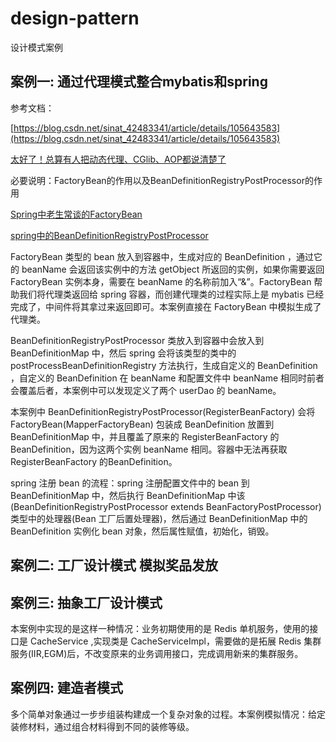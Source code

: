 # design-pattern

设计模式案例

## 案例一: 通过代理模式整合mybatis和spring

参考文档：

[https://blog.csdn.net/sinat_42483341/article/details/105643583](https://blog.csdn.net/sinat_42483341/article/details/105643583)

[太好了！总算有人把动态代理、CGlib、AOP都说清楚了](https://cloud.tencent.com/developer/article/1461796)

必要说明：FactoryBean的作用以及BeanDefinitionRegistryPostProcessor的作用

[Spring中老生常谈的FactoryBean](https://www.cnblogs.com/yulinfeng/p/11456587.html)

[spring中的BeanDefinitionRegistryPostProcessor](https://www.cnblogs.com/tdyang/p/12088554.html)

FactoryBean 类型的 bean 放入到容器中，生成对应的 BeanDefinition ，通过它的 beanName 会返回该实例中的方法 getObject 所返回的实例，如果你需要返回 FactoryBean 实例本身，需要在 beanName 的名称前加入“&”。FactoryBean 帮助我们将代理类返回给 spring 容器，而创建代理类的过程实际上是 mybatis 已经完成了，中间件将其拿过来返回即可。本案例直接在 FactoryBean 中模拟生成了代理类。

BeanDefinitionRegistryPostProcessor 类放入到容器中会放入到 BeanDefinitionMap 中，然后 spring 会将该类型的类中的 postProcessBeanDefinitionRegistry 方法执行，生成自定义的 BeanDefinition ，自定义的 BeanDefinition 在 beanName 和配置文件中 beanName 相同时前者会覆盖后者，本案例中可以发现定义了两个 userDao 的 beanName。

本案例中 BeanDefinitionRegistryPostProcessor(RegisterBeanFactory) 会将 FactoryBean(MapperFactoryBean) 包装成 BeanDefinition 放置到 BeanDefinitionMap 中，并且覆盖了原来的 RegisterBeanFactory 的BeanDefinition，因为这两个实例 beanName 相同。容器中无法再获取 RegisterBeanFactory 的BeanDefinition。

spring 注册 bean 的流程：spring 注册配置文件中的 bean 到 BeanDefinitionMap 中，然后执行 BeanDefinitionMap 中该(BeanDefinitionRegistryPostProcessor extends BeanFactoryPostProcessor)类型中的处理器(Bean 工厂后置处理器)，然后通过 BeanDefinitionMap 中的 BeanDefinition 实例化 bean 对象，然后属性赋值，初始化，销毁。

## 案例二: 工厂设计模式 模拟奖品发放

## 案例三: 抽象工厂设计模式

本案例中实现的是这样一种情况：业务初期使用的是 Redis 单机服务，使用的接口是 CacheService ,实现类是 CacheServiceImpl，需要做的是拓展 Redis 集群服务(IIR,EGM)后，不改变原来的业务调用接口，完成调用新来的集群服务。

## 案例四: 建造者模式

多个简单对象通过一步步组装构建成一个复杂对象的过程。本案例模拟情况：给定装修材料，通过组合材料得到不同的装修等级。